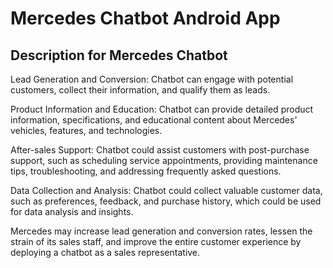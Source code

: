 # Mercedes Chatbot Android App

## Description for Mercedes Chatbot

Lead Generation and Conversion: Chatbot can engage with potential customers, collect their information, and qualify them as leads.

Product Information and Education: Chatbot can provide detailed product information, specifications, and educational content about Mercedes' vehicles, features, and technologies.

After-sales Support: Chatbot could assist customers with post-purchase support, such as scheduling service appointments, providing maintenance tips, troubleshooting, and addressing frequently asked questions.

Data Collection and Analysis: Chatbot could collect valuable customer data, such as preferences, feedback, and purchase history, which could be used for data analysis and insights.

Mercedes may increase lead generation and conversion rates, lessen the strain of its sales staff, and improve the entire customer experience by deploying a chatbot as a sales representative.
